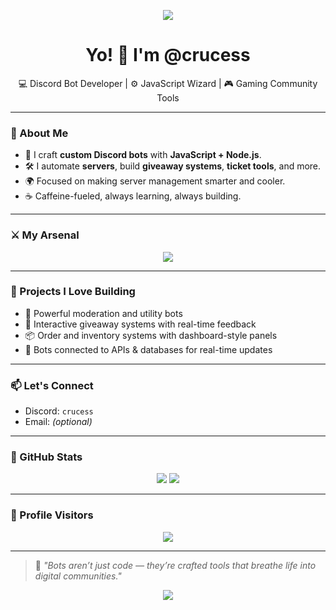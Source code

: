 <p align="center">
  <img src="https://capsule-render.vercel.app/api?type=waving&color=0d1117&height=200&section=header&text=Welcome%20to%20@crucess%20GitHub!&fontSize=40&fontColor=ffffff"/>
</p>

<h1 align="center">Yo! 👋 I'm @crucess</h1>

<p align="center">
  💻 Discord Bot Developer | ⚙️ JavaScript Wizard | 🎮 Gaming Community Tools
</p>

---

### 👾 About Me
- 💬 I craft **custom Discord bots** with **JavaScript + Node.js**.
- 🛠️ I automate **servers**, build **giveaway systems**, **ticket tools**, and more.
- 🌍 Focused on making server management smarter and cooler.
- ☕ Caffeine-fueled, always learning, always building.

---

### ⚔️ My Arsenal
<p align="center">
  <img src="https://skillicons.dev/icons?i=js,nodejs,discord,mysql,json,git,github,vscode&theme=dark" />
</p>

---

### 🚀 Projects I Love Building
- 🤖 Powerful moderation and utility bots  
- 🎉 Interactive giveaway systems with real-time feedback  
- 📦 Order and inventory systems with dashboard-style panels  
- 📡 Bots connected to APIs & databases for real-time updates  

---

### 📫 Let's Connect
- Discord: `crucess`
- Email: *(optional)*

---

### 🧠 GitHub Stats
<p align="center">
  <img src="https://github-readme-stats.vercel.app/api?username=crucess&show_icons=true&theme=tokyonight" />
  <img src="https://github-readme-streak-stats.herokuapp.com?user=crucess&theme=tokyonight&hide_border=false" />
</p>

---

### 👀 Profile Visitors
<p align="center">
  <img src="https://komarev.com/ghpvc/?username=crucess&label=Profile%20views&color=0e75b6&style=flat" />
</p>

---

> 🎯 *"Bots aren’t just code — they’re crafted tools that breathe life into digital communities."*

<p align="center">
  <img src="https://capsule-render.vercel.app/api?type=waving&color=0d1117&height=120&section=footer"/>
</p>
